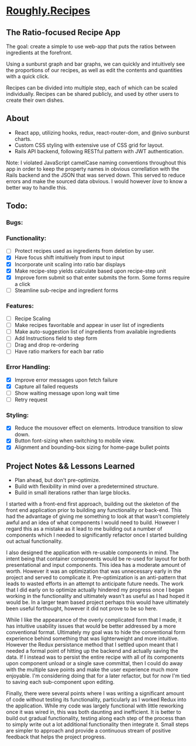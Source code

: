 # [Roughly.Recipes](https://moresaltmorelemon.github.io/Roughly.Recipes/)

## The Ratio-focused Recipe App

The goal: create a simple to use web-app that puts the ratios between ingredients at the forefront.

Using a sunburst graph and bar graphs, we can quickly and intuitively see the proportions of our recipes, as well as edit the contents and quantities with a quick click.

Recipes can be divided into multiple step, each of which can be scaled individually.
Recipes can be shared publicly, and used by other users to create their own dishes.

## About
* React app, utilizing hooks, redux, react-router-dom, and @nivo sunburst charts.
* Custom CSS styling with extensive use of CSS grid for layout.
* Rails API backend, following RESTful pattern with JWT authentication.

Note: I violated JavaScript camelCase naming conventions throughout this app in order to keep the property names in obvious correllation with the Rails backend and the JSON that was served down. This served to reduce errors and make the sourced data obvious. I would however *love* to know a better way to handle this.

## Todo:

### Bugs:

### Functionality:
- [ ] Protect recipes used as ingredients from deletion by user.
- [x] Have focus shift intuitively from input to input
- [x] Incorporate unit scaling into ratio bar displays
- [x] Make recipe-step yields calculate based upon recipe-step unit
- [x] Improve form submit so that enter submits the form. Some forms require a click
- [ ] Steamline sub-recipe and ingredient forms

### Features:
- [ ] Recipe Scaling 
- [ ] Make recipes favoritable and appear in user list of ingredients
- [ ] Make auto-suggestion list of ingredients from available ingredients
- [ ] Add Instructions field to step form
- [ ] Drag and drop re-ordering
- [ ] Have ratio markers for each bar ratio

### Error Handling:
- [x] Improve error messages upon fetch failure
- [x] Capture all failed requests
- [ ] Show waiting message upon long wait time
- [ ] Retry request

### Styling:
- [x] Reduce the mousover effect on elements. Introduce transition to slow down.
- [x] Button font-sizing when switching to mobile view.
- [x] Alignment and bounding-box sizing for home-page bullet points

## Project Notes && Lessons Learned

* Plan ahead, but don't pre-optimize. 
* Build with flexibility in mind over a predetermined structure.
* Build in small iterations rather than large blocks.

I started with a front-end first approach, building out the skeleton of the front end application prior to building any functionality or back-end. This had the advantage of giving me something to look at that wasn't completely awful and an idea of what components I would need to build. However I regard this as a mistake as it lead to me building out a number of components which I needed to significantly refactor once I started building out actual functionality.

I also designed the application with re-usable components in mind. The intent being that container components would be re-used for layout for both presentational and input components. This idea has a moderate amount of worth. However it was an optimization that was unnecessary early in the project and served to complicate it. Pre-optimization is an anti-pattern that leads to wasted efforts in an attempt to anticipate future needs. The work that I did early on to optimize actually hindered my progress once I began working in the functionality and ultimately wasn't as useful as I had hoped it would be. In a larger team based project perhaps this would have ultimately been useful forthought, however it did not prove to be so here.

While I like the appearance of the overly complicated form that I made, it has intuitive usability issues that would be better addressed by a more conventional format. Ultimately my goal was to hide the conventional form experience behind something that was lighterweight and more intuitive. However the Redux persistance method that I settled upon meant that I needed a formal point of hitting up the backend and actually saving the data. If I instead was to persist the entire recipe with all of its components upon component unload or a single save committal, then I could do away with the multiple save points and make the user experience much more enjoyable. I'm considering doing that for a later refactor, but for now I'm tied to saving each sub-component upon editing.

Finally, there were several points where I was writing a significant amount of code without testing its functionality, particularly as I worked Redux into the application. While my code was largely functional with little reworking once it was wired in, this was both daunting and inefficient. It is better to build out gradual functionality, testing along each step of the process than to simply write out a lot additional functionality then integrate it. Small steps are simpler to approach and provide a continuous stream of positive feedback that helps the project progress.
